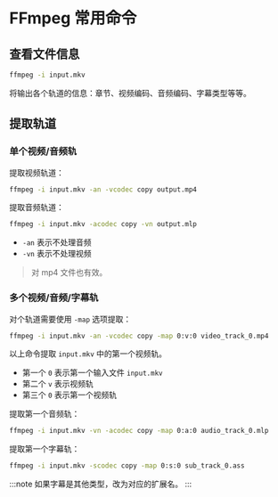 # FFmpeg 常用命令

## 查看文件信息

```bash
ffmpeg -i input.mkv
```

将输出各个轨道的信息：章节、视频编码、音频编码、字幕类型等等。

## 提取轨道

### 单个视频/音频轨

提取视频轨道：

```bash
ffmpeg -i input.mkv -an -vcodec copy output.mp4
```

提取音频轨道：

```bash
ffmpeg -i input.mkv -acodec copy -vn output.mlp
```

- `-an` 表示不处理音频
- `-vn` 表示不处理视频

> 对 mp4 文件也有效。

### 多个视频/音频/字幕轨

对个轨道需要使用 `-map` 选项提取：

```bash
ffmpeg -i input.mkv -an -vcodec copy -map 0:v:0 video_track_0.mp4
```

以上命令提取 `input.mkv` 中的第一个视频轨。

- 第一个 `0` 表示第一个输入文件 `input.mkv`
- 第二个 `v` 表示视频轨
- 第三个 `0` 表示第一个视频轨

提取第一个音频轨：

```bash
ffmpeg -i input.mkv -vn -acodec copy -map 0:a:0 audio_track_0.mlp
```

提取第一个字幕轨：

```bash
ffmpeg -i input.mkv -scodec copy -map 0:s:0 sub_track_0.ass
```

:::note
如果字幕是其他类型，改为对应的扩展名。
:::
